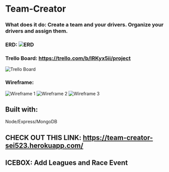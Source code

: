 # Team-Creator

### What does it do: Create a team and your drivers. Organize your drivers and assign them.

### ERD: ![ERD](https://imgur.com/oIgLxMP.png)

### Trello Board: https://trello.com/b/lRKyx5ii/project
![Trello Board](https://imgur.com/N7Xj7du.png)


### Wireframe: 
![Wireframe 1](https://imgur.com/e8r5Sfd.png)
![Wireframe 2](https://imgur.com/BiiLRQp.png)
![Wireframe 3](https://imgur.com/7FuSxgw.png)

## Built with:
Node/Express/MongoDB

## CHECK OUT THIS LINK: https://team-creator-sei523.herokuapp.com/


## ICEBOX: Add Leagues and Race Event
